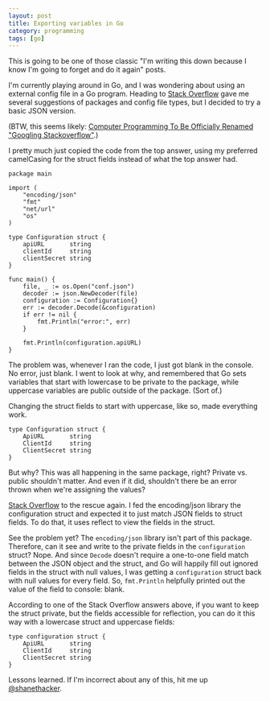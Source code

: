```yaml
---
layout: post
title: Exporting variables in Go
category: programming
tags: [go]
---
```


This is going to be one of those classic "I'm writing this down because I know I'm going to forget and do it again" posts.

I'm currently playing around in Go, and I was wondering about using an external config file in a Go program. Heading to [Stack Overflow](http://stackoverflow.com/questions/16465705/how-to-handle-configuration-in-go) gave me several suggestions of packages and config file types, but I decided to try a basic JSON version.

(BTW, this seems likely: [Computer Programming To Be Officially Renamed "Googling Stackoverflow"](http://www.theallium.com/engineering/computer-programming-to-be-officially-renamed-googling-stackoverflow/).)

I pretty much just copied the code from the top answer, using my preferred camelCasing for the struct fields instead of what the top answer had. 

    package main
    
    import (
    	"encoding/json"
    	"fmt"
    	"net/url"
    	"os"
    )
    
    type Configuration struct {
    	apiURL       string
    	clientId     string
    	clientSecret string
    }

    func main() {
    	file, _ := os.Open("conf.json")
    	decoder := json.NewDecoder(file)
    	configuration := Configuration{}
    	err := decoder.Decode(&configuration)
    	if err != nil {
    		fmt.Println("error:", err)
    	}

    	fmt.Println(configuration.apiURL)
    }

The problem was, whenever I ran the code, I just got blank in the console. No error, just blank. I went to look at why, and remembered that Go sets variables that start with lowercase to be private to the package, while uppercase variables are public outside of the package. (Sort of.)

Changing the struct fields to start with uppercase, like so, made everything work.

    type Configuration struct {
    	ApiURL       string
    	ClientId     string
    	ClientSecret string
    }

But why? This was all happening in the same package, right? Private vs. public shouldn't matter. And even if it did, shouldn't there be an error thrown when we're assigning the values?

[Stack Overflow](http://stackoverflow.com/questions/11126793/golang-json-and-dealing-with-unexported-fields) to the rescue again. I fed the encoding/json library the configuration struct and expected it to just match JSON fields to struct fields. To do that, it uses reflect to view the fields in the struct.

See the problem yet? The `encoding/json` library isn't part of this package. Therefore, can it see and write to the private fields in the `configuration` struct? Nope. And since `Decode` doesn't require a one-to-one field match between the JSON object and the struct, and Go will happily fill out ignored fields in the struct with null values, I was getting a `configuration` struct back with null values for every field. So, `fmt.Println` helpfully printed out the value of the field to console: blank.

According to one of the Stack Overflow answers above, if you want to keep the struct private, but the fields accessible for reflection, you can do it this way with a lowercase struct and uppercase fields:

    type configuration struct {
    	ApiURL       string
    	ClientId     string
    	ClientSecret string
    }

Lessons learned. If I'm incorrect about any of this, hit me up [@shanethacker](https://twitter.com/shanethacker).
